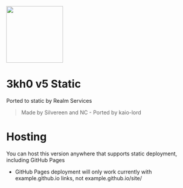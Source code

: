 
<p>
<kbd>
<img height="150px" src="imgs/logo.png">
</kbd>
</p>
<h1>3kh0 v5 Static</h1>
<p>Ported to static by Realm Services</p>

> Made by Silvereen and NC - Ported by kaio-lord

# Hosting
You can host this version anywhere that supports static deployment, including GitHub Pages

- GitHub Pages deployment will only work currently with example.github.io links, not example.github.io/site/

